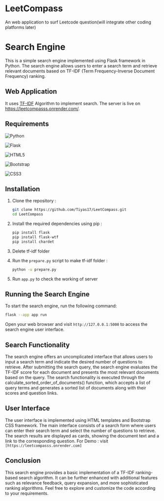 # LeetCompass
An web application to surf Leetcode question(will integrate other coding platforms later)


# Search Engine

This is a simple search engine implemented using Flask framework in Python. The search engine allows users to enter a search term and retrieve relevant documents based on TF-IDF (Term Frequency-Inverse Document Frequency) ranking.

## Web Application

It uses [TF-IDF](https://en.wikipedia.org/wiki/Tf%E2%80%93idf) Algorithm to implement search. The server is live on https://leetcompasss.onrender.com/.

## Requirements

![Python](https://img.shields.io/badge/python-3670A0?style=for-the-badge&logo=python&logoColor=ffdd54)

![Flask](https://img.shields.io/badge/flask-%23000.svg?style=for-the-badge&logo=flask&logoColor=white)

![HTML5](https://img.shields.io/badge/html5-%23E34F26.svg?style=for-the-badge&logo=html5&logoColor=white)

![Bootstrap](https://img.shields.io/badge/bootstrap-%238511FA.svg?style=for-the-badge&logo=bootstrap&logoColor=white)

![CSS3](https://img.shields.io/badge/css3-%231572B6.svg?style=for-the-badge&logo=css3&logoColor=white)


## Installation

1. Clone the repository :
   ```bash
   git clone https://github.com/Tiyas17/LeetCompass.git
   cd LeetCompass
   ```
2. Install the required dependencies using pip :
   ```bash
   pip install flask
   pip install flask-wtf
   pip install chardet
   ```
3. Delete tf-idf folder 

4. Run the `prepare.py` script to make tf-idf folder :
   ```bash
   python -u prepare.py
   ```
5. Run `app.py` to check the working of server


## Running the Search Engine

To start the search engine, run the following command:

```bash
flask --app app run
```

Open your web browser and visit `http://127.0.0.1:5000` to access the search engine user interface.

## Search Functionality

The search engine offers an uncomplicated interface that allows users to input a search term and indicate the desired number of questions to retrieve. After submitting the search query, the search engine evaluates the TF-IDF score for each document and presents the most relevant documents based on the query. The search functionality is executed through the calculate_sorted_order_of_documents() function, which accepts a list of query terms and generates a sorted list of documents along with their scores and question links.

## User Interface

The user interface is implemented using HTML templates and Bootstrap CSS framework. The main interface consists of a search form where users can enter their search term and select the number of questions to retrieve. The search results are displayed as cards, showing the document text and a link to the corresponding question.
For Demo : visit `[https://leetcompasss.onrender.com]`

## Conclusion

This search engine provides a basic implementation of a TF-IDF ranking-based search algorithm. It can be further enhanced with additional features such as relevance feedback, query expansion, and more sophisticated ranking algorithms. Feel free to explore and customize the code according to your requirements.

